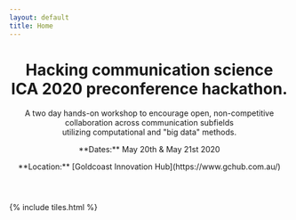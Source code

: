 ```yaml
---
layout: default
title: Home
---
```


<header>
<h1>Hacking communication science<br />
ICA 2020 preconference hackathon.</h1>
<p>A two day hands-on workshop to encourage open, non-competitive collaboration across communication subfields <br/> 
utilizing computational and "big data" methods.</p>
<p>**Dates:** May 20th & May 21st 2020 </p> 
<p>**Location:** [Goldcoast Innovation Hub](https://www.gchub.com.au/)</p>
</header>

{% include tiles.html %}
